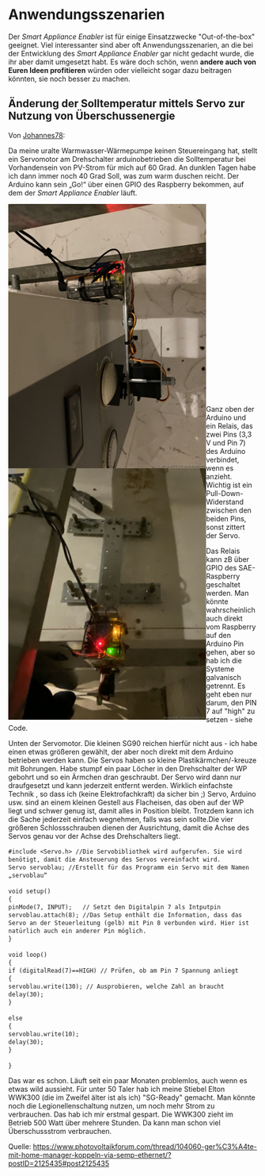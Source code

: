 # Anwendungsszenarien

Der *Smart Appliance Enabler* ist für einige Einsatzzwecke "Out-of-the-box" geeignet. Viel interessanter sind aber oft Anwendungsszenarien, an die bei der Entwicklung des *Smart Appliance Enabler* gar nicht gedacht wurde, die ihr aber damit umgesetzt habt. Es wäre doch schön, wenn **andere auch von Euren Ideen profitieren** würden oder vielleicht sogar dazu beitragen könnten, sie noch besser zu machen.

## Änderung der Solltemperatur mittels Servo zur Nutzung von Überschussenergie

Von [Johannes78](https://www.photovoltaikforum.com/core/user/123174-johannes78/):

Da meine uralte Warmwasser-Wärmepumpe keinen Steuereingang hat, stellt ein Servomotor am Drehschalter arduinobetrieben die Solltemperatur bei Vorhandensein von PV-Strom für mich auf 60 Grad. An dunklen Tagen habe ich dann immer noch 40 Grad Soll, was zum warm duschen reicht. Der Arduino kann sein „Go!“ über einen GPIO des Raspberry bekommen, auf dem der *Smart Appliance Enabler* läuft.

<div>
<a href="../pics/user/IMG_0733.jpeg"><img align="left" src="../pics/user/IMG_0733.jpeg" width="400"></a>
<a href="../pics/user/IMG_0736.jpeg"><img align="left" src="../pics/user/IMG_0736.jpeg" width="400"></a>
</div><br><br><br><br><br><br><br><br><br><br><br><br><br><br><br><br><br><br><br><br><br><br><br>

Ganz oben der Arduino und ein Relais, das zwei Pins (3,3 V und Pin 7) des Arduino verbindet, wenn es anzieht. Wichtig ist ein Pull-Down-Widerstand zwischen den beiden Pins, sonst zittert der Servo.

Das Relais kann zB über GPIO des SAE-Raspberry geschaltet werden. Man könnte wahrscheinlich auch direkt vom Raspberry auf den Arduino Pin gehen, aber so hab ich die Systeme galvanisch getrennt. Es geht eben nur darum, den PIN 7 auf "high" zu setzen - siehe Code.

Unten der Servomotor. Die kleinen SG90 reichen hierfür nicht aus - ich habe einen etwas größeren gewählt, der aber noch direkt mit dem Arduino betrieben werden kann. Die Servos haben so kleine Plastikärmchen/-kreuze mit Bohrungen. Habe stumpf ein paar Löcher in den Drehschalter der WP gebohrt und so ein Ärmchen dran geschraubt. Der Servo wird dann nur draufgesetzt und kann jederzeit entfernt werden. Wirklich einfachste Technik , so dass ich (keine Elektrofachkraft) da sicher bin ;) Servo, Arduino usw. sind an einem kleinen Gestell aus Flacheisen, das oben auf der WP liegt und schwer genug ist, damit alles in Position bleibt. Trotzdem kann ich die Sache jederzeit einfach wegnehmen, falls was sein sollte.Die vier größeren Schlossschrauben dienen der Ausrichtung, damit die Achse des Servos genau vor der Achse des Drehschalters liegt.

```
#include <Servo.h> //Die Servobibliothek wird aufgerufen. Sie wird benötigt, damit die Ansteuerung des Servos vereinfacht wird.
Servo servoblau; //Erstellt für das Programm ein Servo mit dem Namen „servoblau“

void setup()
{
pinMode(7, INPUT);   // Setzt den Digitalpin 7 als Intputpin
servoblau.attach(8); //Das Setup enthält die Information, dass das Servo an der Steuerleitung (gelb) mit Pin 8 verbunden wird. Hier ist natürlich auch ein anderer Pin möglich.
}

void loop()
{
if (digitalRead(7)==HIGH) // Prüfen, ob am Pin 7 Spannung anliegt
{
servoblau.write(130); // Ausprobieren, welche Zahl an braucht
delay(30); 
}

else 
{
servoblau.write(10);
delay(30);
}

}
```

Das war es schon. Läuft seit ein paar Monaten problemlos, auch wenn es etwas wild aussieht. Für unter 50 Taler hab ich meine Stiebel Elton WWK300 (die im Zweifel älter ist als ich) "SG-Ready" gemacht. Man könnte noch die Legionellenschaltung nutzen, um noch mehr Strom zu verbrauchen. Das hab ich mir erstmal gespart. Die WWK300 zieht im Betrieb 500 Watt über mehrere Stunden. Da kann man schon viel Überschussstrom verbrauchen.

Quelle: https://www.photovoltaikforum.com/thread/104060-ger%C3%A4te-mit-home-manager-koppeln-via-semp-ethernet/?postID=2125435#post2125435
